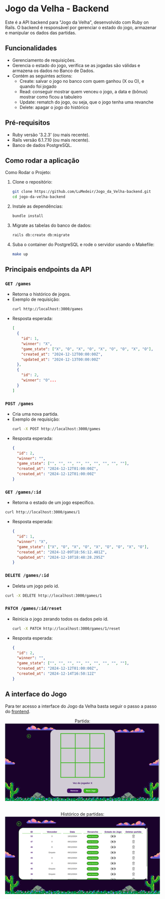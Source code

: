 # Jogo da Velha - Backend
Este é a API backend para "Jogo da Velha", desenvolvido com Ruby on Rails. O backend é responsável por gerenciar o estado do jogo, armazenar e manipular os dados das partidas.

## Funcionalidades 
  - Gerenciamento de requisições.
  - Gerencia o estado do jogo, verifica se as jogadas são válidas e armazena os dados no Banco de Dados.
  - Contém as seguintes actions:
    - Create: salvar o jogo no banco com quem ganhou (X ou O), e quando foi jogado
    - Read: conseguir mostrar quem venceu o jogo, a data e (bônus) mostrar como ficou a tabuleiro
    - Update: rematch do jogo, ou seja, que o jogo tenha uma revanche
    - Delete: apagar o jogo do histórico

## Pré-requisitos
  - Ruby versão '3.2.3' (ou mais recente).
  - Rails versão 6.1.7.10 (ou mais recente).
  - Banco de dados PostgreSQL.

## Como rodar a aplicação
Como Rodar o Projeto:

  1. Clone o repositório:
     ```bash
     git clone https://github.com/LuMedeir/Jogo_da_Velha-backend.git
     cd jogo-da-velha-backend
     ```
  3. Instale as dependências:
     ```bash
     bundle install
     ```
  5. Migrate as tabelas do banco de dados:
     ```bash
     rails db:create db:migrate
     ```
  6. Suba o container do PostgreSQL e rode o servidor usando o Makefile:
     ```bash
     make up
     ```
     
## Principais endpoints da API

### `GET /games`
- Retorna o histórico de jogos.
- Exemplo de requisição:
  ```bash
  curl http://localhost:3000/games
  ```
- Resposta esperada:
  ```json
  [
    {
      "id": 1,
      "winner": "X",
      "game_state": ["X", "O", "X", "O", "X", "O", "O", "X", "O"],
      "created_at": "2024-12-12T00:00:00Z",
      "updated_at": "2024-12-13T00:00:00Z"
    },
    {
      "id": 2,
      "winner": "O"...
    }
  ]
  ```

### `POST /games`
- Cria uma nova partida.
- Exemplo de requisição:
  ```bash
  curl -X POST http://localhost:3000/games
  ```
- Resposta esperada:
  ```json
  {
    "id": 2,
    "winner": "",
    "game_state": ["", "", "", "", "", "", "", "", ""],
    "created_at": "2024-12-12T01:00:00Z",
    "created_at": "2024-12-12T01:00:00Z"
  }
  ```

### `GET /games/:id`
- Retorna o estado de um jogo específico.

```bash
curl http://localhost:3000/games/1
```
- Resposta esperada:
  ```json
  {
    "id": 1,
    "winner": "X",
    "game_state": ["X", "O", "X", "O", "X", "O", "O", "X", "O"],
    "created_at": "2024-12-09T18:56:12.481Z",
    "updated_at": "2024-12-10T18:48:28.295Z"
  }
  ```
### `DELETE /games/:id`
- Deleta um jogo pelo id.

```bash
curl -X DELETE http://localhost:3000/games/1
```

### `PATCH /games/:id/reset`
- Reinicia o jogo zerando todos os dados pelo id.
  ```bash
  curl -X PATCH http://localhost:3000/games/1/reset
  ```
- Resposta esperada:
  ```json
  {
    "id": 2,
    "winner": "",
    "game_state": ["", "", "", "", "", "", "", "", ""],
    "created_at": "2024-12-12T01:00:00Z",
    "created_at": "2024-12-14T16:50:12Z"
  }
  ```

## A interface do Jogo
Para ter acesso a interface do Jogo da Velha basta seguir o passo a passo do [frontend](https://github.com/LuMedeir/Jogo_da_Velha-frontend).

<p align="center">
 Partida:
 <img src="./tela-do-jogo.png"><br></br>
</p>

 <p align="center">
 Histórico de partidas:
 <img src="./tela-do-historico.png">
</p>
